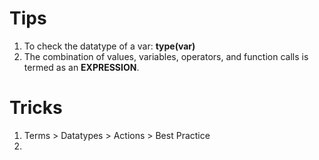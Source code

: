 # Tips
1. To check the datatype of a var: **type(var)**
2. The combination of values, variables, operators, and function calls is termed as an **EXPRESSION**.

# Tricks
1. Terms > Datatypes > Actions > Best Practice
2. 
